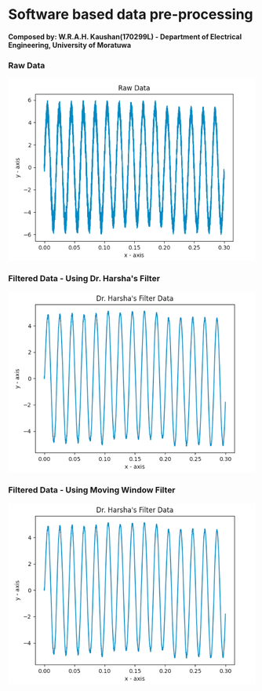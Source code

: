 # Software based data pre-processing
#### Composed by: W.R.A.H. Kaushan(170299L) - Department of Electrical Engineering, University of Moratuwa

### Raw Data
![raw data plot](assets/raw-data.png)

### Filtered Data - Using Dr. Harsha's Filter
![filtered data plot 1](assets/filter-1.png)

### Filtered Data - Using Moving Window Filter
![filtered data plot 2](assets/filter-1.png)